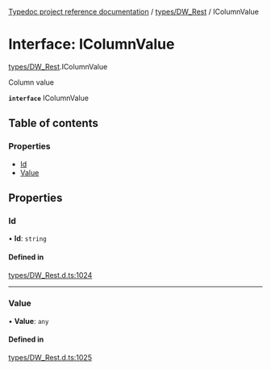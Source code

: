 [Typedoc project reference documentation](../README.md) / [types/DW_Rest](../modules/types_dw_rest.md) / IColumnValue

# Interface: IColumnValue

[types/DW_Rest](../modules/types_dw_rest.md).IColumnValue

Column value

**`interface`** IColumnValue

## Table of contents

### Properties

- [Id](types_dw_rest.icolumnvalue.md#id)
- [Value](types_dw_rest.icolumnvalue.md#value)

## Properties

### Id

• **Id**: `string`

#### Defined in

[types/DW_Rest.d.ts:1024](https://github.com/DocuWare/REST-Sample-TS/blob/828b3d4/src/types/DW_Rest.d.ts#L1024)

___

### Value

• **Value**: `any`

#### Defined in

[types/DW_Rest.d.ts:1025](https://github.com/DocuWare/REST-Sample-TS/blob/828b3d4/src/types/DW_Rest.d.ts#L1025)
